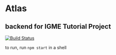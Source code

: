 # Atlas
## backend for IGME Tutorial Project

[![Build Status](https://travis-ci.org/IGME-RIT/backend.svg?branch=master)](https://travis-ci.org/IGME-RIT/backend)

to run, run `npm start` in a shell